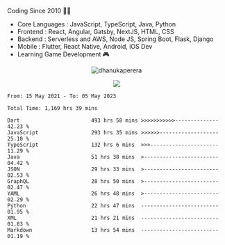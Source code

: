 

<!--
**dhanukaperera/dhanukaperera** is a ✨ _special_ ✨ repository because its `README.md` (this file) appears on your GitHub profile.

### Hi there 👋

Here are some ideas to get you started:

- 🔭 I’m currently working on ...
- 🌱 I’m currently learning ...
- 👯 I’m looking to collaborate on ...
- 🤔 I’m looking for help with ...
- 💬 Ask me about ...
- 📫 How to reach me: ...
- 😄 Pronouns: ...
- ⚡ Fun fact: ...




<p align="center">
<img alig src="https://github-profile-trophy.vercel.app/?username=dhanukaperera&margin-w=8&column=4&theme=darkhub&no-frame=true" alt="github trophies" />
</p>

<p align="center"><img src="https://github-readme-stats.vercel.app/api/top-langs/?username=dhanukaperera&layout=compact&hide=makefile&theme=prussian" alt="Most used languages" /></p>

<p align="center"><img src="https://github-readme-stats.vercel.app/api?username=dhanukaperera&show_icons=true&count_private=true&hide=issues,contribs&theme=prussian" alt="GitHub stats" /></p>

-->



Coding Since 2010 👨‍💻

* Core Languages : JavaScript, TypeScript, Java, Python
* Frontend : React, Angular, Gatsby, NextJS, HTML, CSS
* Backend : Serverless and AWS, Node JS, Spring Boot, Flask, Django 
* Mobile : Flutter, React Native, Android, iOS Dev
* Learning Game Development 🎮 


<p align="center"><img src="https://github-readme-streak-stats.herokuapp.com/?user=dhanukaperera&theme=prussian" alt="dhanukaperera" /></p>


<p align="center" ><a href="https://github.com/dhanukaperera/github-readme-stats"><img align="center" src="https://github-readme-stats.vercel.app/api/top-langs/?username=dhanukaperera&layout=compact&theme=prussian&hide_border=false&langs_count=10" /></a>
</p>


<!--START_SECTION:waka-->

```text
From: 15 May 2021 - To: 05 May 2023

Total Time: 1,169 hrs 39 mins

Dart                       493 hrs 58 mins >>>>>>>>>>>--------------   42.23 %
JavaScript                 293 hrs 35 mins >>>>>>-------------------   25.10 %
TypeScript                 132 hrs 6 mins  >>>----------------------   11.29 %
Java                       51 hrs 38 mins  >------------------------   04.42 %
JSON                       29 hrs 33 mins  >------------------------   02.53 %
GraphQL                    28 hrs 50 mins  >------------------------   02.47 %
YAML                       26 hrs 48 mins  >------------------------   02.29 %
Python                     22 hrs 47 mins  -------------------------   01.95 %
XML                        21 hrs 21 mins  -------------------------   01.83 %
Markdown                   13 hrs 54 mins  -------------------------   01.19 %
```

<!--END_SECTION:waka-->
